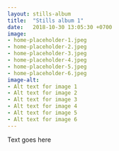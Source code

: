 ```yaml
---
layout: stills-album
title:  "Stills album 1"
date:   2018-10-30 13:05:30 +0700
image:
- home-placeholder-1.jpeg
- home-placeholder-2.jpeg
- home-placeholder-3.jpeg
- home-placeholder-4.jpeg
- home-placeholder-5.jpeg
- home-placeholder-6.jpeg
image-alt:
- Alt text for image 1
- Alt text for image 2
- Alt text for image 3
- Alt text for image 4
- Alt text for image 5
- Alt text for image 6
---
```


Text goes here
